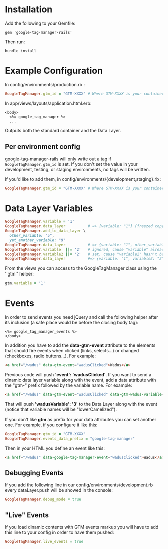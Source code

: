 Installation
=============

Add the following to your Gemfile:

``
  gem 'google-tag-manager-rails'
``

Then run:

``
  bundle install
``

Example Configuration
====

In config/environments/production.rb :

```ruby
GoogleTagManager.gtm_id = "GTM-XXXX" # Where GTM-XXXX is your container ID from Google Tag Manager
```

In app/views/layouts/application.html.erb:

```erb
<body>
  <%= google_tag_manager %>
  ...
```

Outputs both the standard container and the Data Layer.

Per environment config
----

google-tag-manager-rails will only write out a tag if `GoogleTagManager.gtm_id` is set. If you don't set the value in your development, testing, or staging environments, no tags will be written.

If you'd like to add them, in config/environments/{development,staging}.rb :

```ruby
GoogleTagManager.gtm_id = "GTM-XXXX" # Where GTM-XXXX is your container ID from Google Tag Manager
```

Data Layer Variables
====

```ruby
GoogleTagManager.variable = '1'
GoogleTagManager.data_layer          # => {variable: "1"} (freezed copy)
GoogleTagManager.add_to_data_layer \
  other_variable: "5",
  yet_another_variable: "9"
GoogleTagManager.data_layer          # => {variable: "1", other_variable: "5", yet_another_variable: "9"} (freezed copy)
GoogleTagManager.variable  ||= '2'   # ignored, cause "variable" already has a value
GoogleTagManager.variable2 ||= '2'   # set, cause "variable2" hasn't been set
GoogleTagManager.data_layer          #=> {variable: "1", variable2: "2", other_variable: "5", yet_another_variable: "9"}
```

From the views you can access to the GoogleTagManager class using the ''gtm'' helper:

```ruby
gtm.variable = '1'
```

Events
======

In order to send events you need jQuery and call the following helper after its inclusion (a safe place would be before the closing body tag): 

```erb
<%= google_tag_manager_events %>
</body>
```

In addition you have to add the **data-gtm-event** attribute to the elements that should fire events when clicked (links, selects...) or changed (checkboxes, radio buttons...). For example:

```html
<a href="/wadus" data-gtm-event="wadusClicked">Wadus</a>
```

Previous code will push **'event': 'wadusClicked'**. If you want to send a dinamic data layer variable along with the event, add a data attribute with the "gtm-" prefix followed by the variable name. For example:

```html
<a href="/wadus" data-gtm-event="wadusClicked" data-gtm-wadus-variable="3">Wadus</a>
```

That will push **'wadusVariable': '3'** to the Data Layer along with the event (notice that variable names will be "lowerCamelized").

If you don't like **gtm** as prefix for your data attributes you can set another one. For example, if you configure it like this:

```ruby
GoogleTagManager.gtm_id = "GTM-XXXX"
GoogleTagManager.events_data_prefix = "google-tag-manager"
```

Then in your HTML you define an event like this:


```html
<a href="/wadus" data-google-tag-manager-event="wadusClicked">Wadus</a>
```

Debugging Events
----------------

If you add the following line in our config/environments/development.rb every dataLayer.push will be showed in the console:

```ruby
GoogleTagManager.debug_mode = true
```

"Live" Events
-------------

If you load dinamic contents with GTM events markup you will have to add this line to your config in order to have them pushed:

```ruby
GoogleTagManager.live_events = true
```
